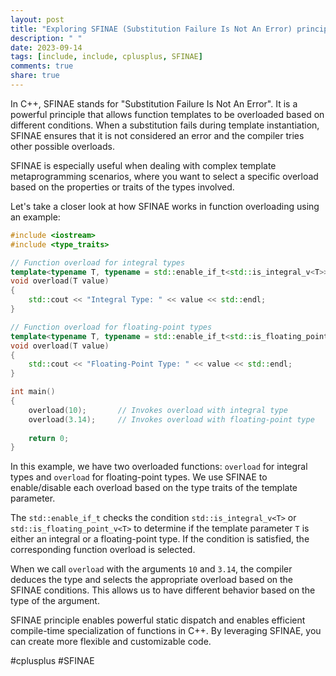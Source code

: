 ```yaml
---
layout: post
title: "Exploring SFINAE (Substitution Failure Is Not An Error) principle in function overloading in C++"
description: " "
date: 2023-09-14
tags: [include, include, cplusplus, SFINAE]
comments: true
share: true
---
```


In C++, SFINAE stands for "Substitution Failure Is Not An Error". It is a powerful principle that allows function templates to be overloaded based on different conditions. When a substitution fails during template instantiation, SFINAE ensures that it is not considered an error and the compiler tries other possible overloads. 

SFINAE is especially useful when dealing with complex template metaprogramming scenarios, where you want to select a specific overload based on the properties or traits of the types involved.

Let's take a closer look at how SFINAE works in function overloading using an example:

```cpp
#include <iostream>
#include <type_traits>

// Function overload for integral types
template<typename T, typename = std::enable_if_t<std::is_integral_v<T>>>
void overload(T value)
{
    std::cout << "Integral Type: " << value << std::endl;
}

// Function overload for floating-point types
template<typename T, typename = std::enable_if_t<std::is_floating_point_v<T>>>
void overload(T value)
{
    std::cout << "Floating-Point Type: " << value << std::endl;
}

int main()
{
    overload(10);       // Invokes overload with integral type
    overload(3.14);     // Invokes overload with floating-point type
    
    return 0;
}
```

In this example, we have two overloaded functions: `overload` for integral types and `overload` for floating-point types. We use SFINAE to enable/disable each overload based on the type traits of the template parameter.

The `std::enable_if_t` checks the condition `std::is_integral_v<T>` or `std::is_floating_point_v<T>` to determine if the template parameter `T` is either an integral or a floating-point type. If the condition is satisfied, the corresponding function overload is selected.

When we call `overload` with the arguments `10` and `3.14`, the compiler deduces the type and selects the appropriate overload based on the SFINAE conditions. This allows us to have different behavior based on the type of the argument.

SFINAE principle enables powerful static dispatch and enables efficient compile-time specialization of functions in C++. By leveraging SFINAE, you can create more flexible and customizable code.

#cplusplus #SFINAE